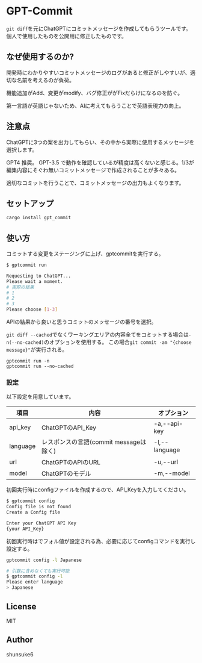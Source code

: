 # GPT-Commit

`git diff`を元にChatGPTにコミットメッセージを作成してもらうツールです。
個人で使用したものを公開用に修正したものです。

## なぜ使用するのか?

開発時にわかりやすいコミットメッセージのログがあると修正がしやすいが、適切な名前を考えるのが負荷。

機能追加がAdd、変更がmodify、バグ修正ががFixだらけになるのを防ぐ。

第一言語が英語じゃないため、AIに考えてもらうことで英語表現力の向上。

## 注意点

ChatGPTに3つの案を出力してもらい、その中から実際に使用するメッセージを選択します。

GPT4 推奨。
GPT-3.5 で動作を確認しているが精度は高くないと感じる。1/3が編集内容にそぐわ無いコミットメッセージで作成されることが多々ある。

適切なコミットを行うことで、コミットメッセージの出力もよくなります。

## セットアップ

```bash
cargo install gpt_commit
```

## 使い方

コミットする変更をステージングに上げ、gptcommitを実行する。

```bash
$ gptcommit run

Requesting to ChatGPT...
Please wait a moment.
# 実際の結果
# 1
# 2
# 3
Please choose [1-3]
```

APIの結果から良いと思うコミットのメッセージの番号を選択。

`git diff --cached`でなくワーキングエリアの内容全てをコミットする場合は`-n(--no-cached)`のオプションを使用する。
この場合`git commit -am "{choose message}"`が実行される。

```
gptcommit run -n
gptcommit run --no-cached
```

### 設定

以下設定を用意しています。

| 項目     | 内容                                   | オプション    |
| -------- | -------------------------------------- | ------------- |
| api_key  | ChatGPTのAPI_Key                       | -a,--api-key  |
| language | レスポンスの言語(commit messageは除く) | -l,--language |
| url      | ChatGPTのAPIのURL                      | -u,--url      |
| model    | ChatGPTのモデル                        | -m,--model    |

初回実行時にconfigファイルを作成するので、API_Keyを入力してください。

```bash
$ gptcommit config
Config file is not found
Create a Config file

Enter your ChatGPT API Key
{your API_Key}
```

初回実行時はでフォル値が設定される為、必要に応じてconfigコマンドを実行し設定する。

```bash
gptcommit config -l Japanese
```

```bash
# 引数に含めなくても実行可能
$ gptcommit config -l
Please enter language
> Japanese
```

## License

MIT

## Author

shunsuke6

